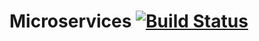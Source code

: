 # Microservices [![Build Status](https://travis-ci.org/NielsB95/Microservices.svg?branch=master)](https://travis-ci.org/NielsB95/Microservices)
